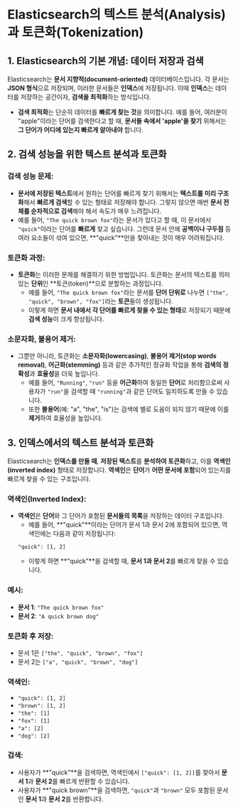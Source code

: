 # Elasticsearch의 텍스트 분석(Analysis)과 토큰화(Tokenization)

## 1. Elasticsearch의 기본 개념: 데이터 저장과 검색

Elasticsearch는 **문서 지향적(document-oriented)** 데이터베이스입니다. 각 문서는 **JSON 형식**으로 저장되며, 이러한 문서들은 **인덱스**에 저장됩니다. 이때 **인덱스**는 데이터를 저장하는 공간이자, **검색을 최적화**하는 방식입니다.

* **검색 최적화**는 단순히 데이터를 **빠르게 찾는 것**을 의미합니다. 예를 들어, 여러분이 "apple"이라는 단어를 검색한다고 할 때, **문서들 속에서 'apple'을 찾기** 위해서는 **그 단어가 어디에 있는지 빠르게 알아내야** 합니다.

## 2. 검색 성능을 위한 텍스트 분석과 토큰화

### 검색 성능 문제:
* **문서에 저장된 텍스트**에서 원하는 단어를 빠르게 찾기 위해서는 **텍스트를 미리 구조화**해서 **빠르게 검색**할 수 있는 형태로 저장해야 합니다. 그렇지 않으면 매번 **문서 전체를 순차적으로 검색**해야 해서 속도가 매우 느려집니다.
* 예를 들어, `"The quick brown fox"`라는 문서가 있다고 할 때, 이 문서에서 `"quick"`이라는 단어를 **빠르게** 찾고 싶습니다. 그런데 문서 안에 **공백이나 구두점** 등 여러 요소들이 섞여 있으면, **"quick"**만을 찾아내는 것이 매우 어려워집니다.

### 토큰화 과정:
* **토큰화**는 이러한 문제를 해결하기 위한 방법입니다. 토큰화는 문서의 텍스트를 의미 있는 **단위**인 **토큰(token)**으로 분할하는 과정입니다.
   * 예를 들어, `"The quick brown fox"`라는 문서를 **단어 단위로** 나누면 `["the", "quick", "brown", "fox"]`라는 **토큰**들이 생성됩니다.
   * 이렇게 하면 **문서 내에서 각 단어를 빠르게 찾을 수 있는 형태**로 저장되기 때문에 **검색 성능**이 크게 향상됩니다.

### 소문자화, 불용어 제거:
* 그뿐만 아니라, 토큰화는 **소문자화(lowercasing)**, **불용어 제거(stop words removal)**, **어근화(stemming)** 등과 같은 추가적인 정규화 작업을 통해 **검색의 정확성**과 **효율성**을 더욱 높입니다.
   * 예를 들어, `"Running"`, `"run"` 등을 **어근화**하여 동일한 **단어**로 처리함으로써 사용자가 `"run"`을 검색할 때 `"running"`과 같은 단어도 일치하도록 만들 수 있습니다.
   * 또한 **불용어**(예: "a", "the", "is")는 검색에 별로 도움이 되지 않기 때문에 이를 **제거**하여 효율성을 높입니다.

## 3. 인덱스에서의 텍스트 분석과 토큰화

Elasticsearch는 **인덱스를 만들 때**, **저장된 텍스트**를 **분석하여 토큰화**하고, 이를 **역색인(inverted index)** 형태로 저장합니다. **역색인**은 **단어**가 **어떤 문서에 포함**되어 있는지를 빠르게 찾을 수 있는 구조입니다.

### 역색인(Inverted Index):
* **역색인**은 **단어**와 그 단어가 포함된 **문서들의 목록**을 저장하는 데이터 구조입니다.
   * 예를 들어, **"quick"**이라는 단어가 문서 1과 문서 2에 포함되어 있으면, 역색인에는 다음과 같이 저장됩니다:
   ```
   "quick": [1, 2]
   ```
   * 이렇게 하면 **"quick"**을 검색할 때, **문서 1과 문서 2**를 빠르게 찾을 수 있습니다.

### 예시:
* **문서 1**: `"The quick brown fox"`
* **문서 2**: `"A quick brown dog"`

### 토큰화 후 저장:
* 문서 1은 `["the", "quick", "brown", "fox"]`
* 문서 2는 `["a", "quick", "brown", "dog"]`

### 역색인:
* `"quick": [1, 2]`
* `"brown": [1, 2]`
* `"the": [1]`
* `"fox": [1]`
* `"a": [2]`
* `"dog": [2]`

### 검색:
* 사용자가 **"quick"**을 검색하면, 역색인에서 `["quick": [1, 2]]`를 찾아서 **문서 1**과 **문서 2**를 빠르게 반환할 수 있습니다.
* 사용자가 **"quick brown"**을 검색하면, `"quick"`과 `"brown"` 모두 포함된 문서인 **문서 1**과 **문서 2**를 반환합니다.
